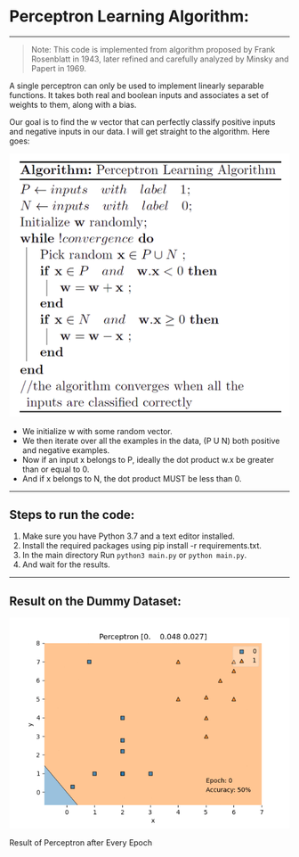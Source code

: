 # Perceptron Learning Algorithm:
---

>Note: This code is implemented from algorithm proposed by Frank Rosenblatt in 1943, later refined and carefully analyzed by Minsky and Papert in 1969.

A single perceptron can only be used to implement linearly separable functions. It takes both real and boolean inputs and associates a set of weights to them, along with a bias.

Our goal is to find the w vector that can perfectly classify positive inputs and negative inputs in our data. I will get straight to the algorithm. Here goes:

![perceptron algorithm](./images/algorithm.png "Algorthm")

- We initialize w with some random vector.
- We then iterate over all the examples in the data, (P U N) both positive and negative examples.
- Now if an input x belongs to P, ideally the dot product w.x be greater than or equal to 0.
- And if x belongs to N, the dot product MUST be less than 0.
---

## Steps to run the code:

1. Make sure you have Python 3.7 and a text editor installed.
2. Install the required packages using pip install -r requirements.txt.
3. In the main directory Run `python3 main.py` or `python main.py`.
4. And wait for the results.

---
## Result on the Dummy Dataset:

![perceptron result](./images/perceptron.gif "Results After Each Epoch")

Result of Perceptron after Every Epoch
